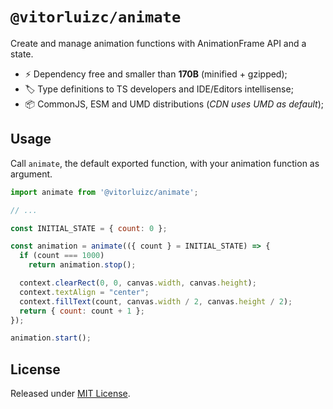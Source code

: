 # `@vitorluizc/animate`

Create and manage animation functions with AnimationFrame API and a state.

- :zap: Dependency free and smaller than **170B** (minified + gzipped);
- :label: Type definitions to TS developers and IDE/Editors intellisense;
- :package: CommonJS, ESM and UMD distributions (_CDN uses UMD as default_);

## Usage

Call `animate`, the default exported function, with your animation function as argument.

```js
import animate from '@vitorluizc/animate';

// ...

const INITIAL_STATE = { count: 0 };

const animation = animate(({ count } = INITIAL_STATE) => {
  if (count === 1000)
    return animation.stop();

  context.clearRect(0, 0, canvas.width, canvas.height);
  context.textAlign = "center";
  context.fillText(count, canvas.width / 2, canvas.height / 2);
  return { count: count + 1 };
});

animation.start();
```

## License

Released under [MIT License](./LICENSE).
